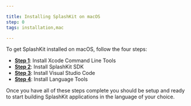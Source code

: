 ```yaml
---

title: Installing SplashKit on macOS
step: 0
tags: installation,mac

---
```


To get SplashKit installed on macOS, follow the four steps:

- **[Step 1](/articles/installation/mac/step-1)**: Install Xcode Command Line Tools
- **[Step 2](/articles/installation/mac/step-2)**: Install SplashKit SDK
- **[Step 3](/articles/installation/mac/step-3)**: Install Visual Studio Code
- **[Step 4](/articles/installation/mac/step-4)**: Install Language Tools

Once you have all of these steps complete you should be setup and ready to
start building SplashKit applications in the language of your choice.
